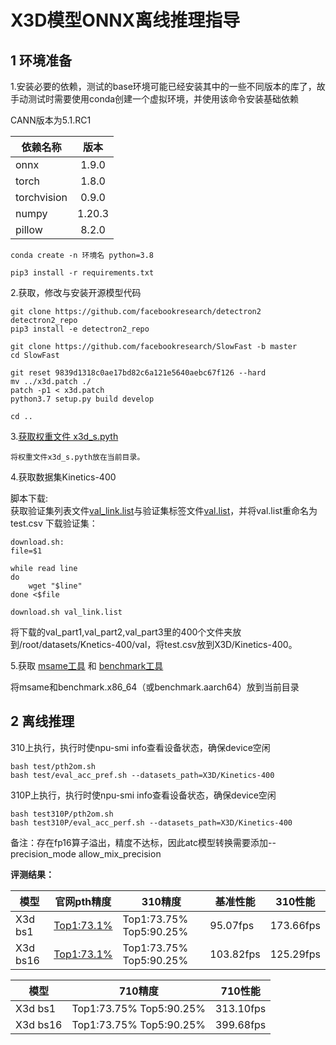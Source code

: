 # X3D模型ONNX离线推理指导

## 1 环境准备

1.安装必要的依赖，测试的base环境可能已经安装其中的一些不同版本的库了，故手动测试时需要使用conda创建一个虚拟环境，并使用该命令安装基础依赖

CANN版本为5.1.RC1

| 依赖名称    |  版本  |
| ----------- | :----: |
| onnx        | 1.9.0  |
| torch       | 1.8.0  |
| torchvision | 0.9.0  |
| numpy       | 1.20.3 |
| pillow      | 8.2.0  |

```
conda create -n 环境名 python=3.8
```

```
pip3 install -r requirements.txt
```
2.获取，修改与安装开源模型代码
```
git clone https://github.com/facebookresearch/detectron2 detectron2_repo
pip3 install -e detectron2_repo

git clone https://github.com/facebookresearch/SlowFast -b master
cd SlowFast

git reset 9839d1318c0ae17bd82c6a121e5640aebc67f126 --hard
mv ../x3d.patch ./
patch -p1 < x3d.patch
python3.7 setup.py build develop

cd ..

```
3.[获取权重文件 x3d_s.pyth](https://github.com/facebookresearch/SlowFast/blob/master/MODEL_ZOO.md)

    将权重文件x3d_s.pyth放在当前目录。

4.获取数据集Kinetics-400

脚本下载:    
获取验证集列表文件[val_link.list](https://ai-rank.bj.bcebos.com/Kinetics400/val_link.list)与验证集标签文件[val.list](https://videotag.bj.bcebos.com/PaddleVideo/Data/Kinetic400/val.list)，并将val.list重命名为test.csv
下载验证集：
```
download.sh:
file=$1

while read line 
do
    wget "$line"
done <$file

download.sh val_link.list
```
将下载的val_part1,val_part2,val_part3里的400个文件夹放到/root/datasets/Knetics-400/val，将test.csv放到X3D/Kinetics-400。

5.获取 [msame工具](https://gitee.com/ascend/tools/tree/master/msame)
和
[benchmark工具](https://gitee.com/ascend/cann-benchmark/tree/master/infer)

将msame和benchmark.x86_64（或benchmark.aarch64）放到当前目录


## 2 离线推理

310上执行，执行时使npu-smi info查看设备状态，确保device空闲

```
bash test/pth2om.sh  
bash test/eval_acc_pref.sh --datasets_path=X3D/Kinetics-400
```
310P上执行，执行时使npu-smi info查看设备状态，确保device空闲

```
bash test310P/pth2om.sh
bash test310P/eval_acc_perf.sh --datasets_path=X3D/Kinetics-400
```

备注：存在fp16算子溢出，精度不达标，因此atc模型转换需要添加--precision_mode allow_mix_precision

**评测结果：**

| 模型     |  官网pth精度   | 310精度 | 基准性能| 310性能 |
| ----    | ------------------------------------------------------------ | --------------- | -------- | ------- |
| X3d bs1 |  [Top1:73.1%](https://github.com/facebookresearch/SlowFast/blob/master/MODEL_ZOO.md)  | Top1:73.75%   Top5:90.25% | 95.07fps   | 173.66fps |
| X3d bs16|  [Top1:73.1%](https://github.com/facebookresearch/SlowFast/blob/master/MODEL_ZOO.md)  | Top1:73.75%   Top5:90.25% | 103.82fps  | 125.29fps |

| 模型     | 710精度                   | 710性能   |
| -------- | ------------------------- | --------- |
| X3d bs1  | Top1:73.75%   Top5:90.25% | 313.10fps |
| X3d bs16 | Top1:73.75%   Top5:90.25% | 399.68fps |

